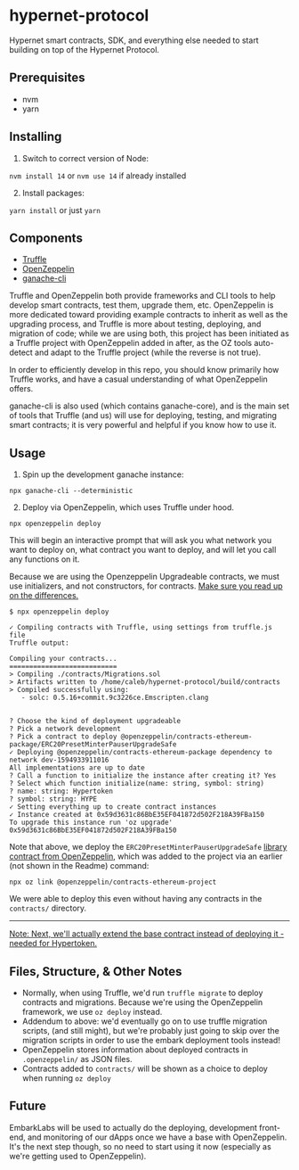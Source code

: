 # hypernet-protocol
Hypernet smart contracts, SDK, and everything else needed to start building on top of the Hypernet Protocol.

## Prerequisites
 - nvm
 - yarn

## Installing
 1) Switch to correct version of Node:

 `nvm install 14` or `nvm use 14` if already installed

 2) Install packages:

 `yarn install` or just `yarn`

## Components

  - [Truffle](https://www.trufflesuite.com/)
  - [OpenZeppelin](https://openzeppelin.com/)
  - [ganache-cli](https://github.com/trufflesuite/ganache-cli)

Truffle and OpenZeppelin both provide frameworks and CLI tools to help develop smart contracts, test them,
upgrade them, etc. OpenZeppelin is more dedicated toward providing example contracts to inherit as well as the upgrading
process, and Truffle is more about testing, deploying, and migration of code; while we are using both, this project
has been initiated as a Truffle project with OpenZeppelin added in after, as the OZ tools auto-detect and adapt to the
Truffle project (while the reverse is not true).

In order to efficiently develop in this repo, you should know primarily how Truffle works, and have a casual understanding
of what OpenZeppelin offers.

ganache-cli is also used (which contains ganache-core), and is the main set of tools that Truffle (and us) will use for
deploying, testing, and migrating smart contracts; it is very powerful and helpful if you know how to use it.

## Usage

1) Spin up the development ganache instance:

`npx ganache-cli --deterministic`

2) Deploy via OpenZeppelin, which uses Truffle under hood.

`npx openzeppelin deploy`

This will begin an interactive prompt that will ask you what network you want to deploy on,
what contract you want to deploy, and will let you call any functions on it.

Because we are using the Openzeppelin Upgradeable contracts, we must use initializers, and not constructors,
for contracts. [Make sure you read up on the differences.](https://docs.openzeppelin.com/upgrades/2.8/writing-upgradeable)

```
$ npx openzeppelin deploy

✓ Compiling contracts with Truffle, using settings from truffle.js file
Truffle output:

Compiling your contracts...
===========================
> Compiling ./contracts/Migrations.sol
> Artifacts written to /home/caleb/hypernet-protocol/build/contracts
> Compiled successfully using:
   - solc: 0.5.16+commit.9c3226ce.Emscripten.clang


? Choose the kind of deployment upgradeable
? Pick a network development
? Pick a contract to deploy @openzeppelin/contracts-ethereum-package/ERC20PresetMinterPauserUpgradeSafe
✓ Deploying @openzeppelin/contracts-ethereum-package dependency to network dev-1594933911016
All implementations are up to date
? Call a function to initialize the instance after creating it? Yes
? Select which function initialize(name: string, symbol: string)
? name: string: Hypertoken
? symbol: string: HYPE
✓ Setting everything up to create contract instances
✓ Instance created at 0x59d3631c86BbE35EF041872d502F218A39FBa150
To upgrade this instance run 'oz upgrade'
0x59d3631c86BbE35EF041872d502F218A39FBa150
```

Note that above, we deploy the `ERC20PresetMinterPauserUpgradeSafe` [library contract from OpenZeppelin](https://github.com/OpenZeppelin/openzeppelin-contracts-ethereum-package), which was added to the project via an earlier (not shown in the Readme) command:

`npx oz link @openzeppelin/contracts-ethereum-project`

We were able to deploy this even without having any contracts in the `contracts/` directory.

---

[Note: Next, we'll actually extend the base contract instead of deploying it - needed for Hypertoken.](https://github.com/OpenZeppelin/openzeppelin-contracts-ethereum-package#extending-contracts)

## Files, Structure, & Other Notes

 - Normally, when using Truffle, we'd run `truffle migrate` to deploy contracts and migrations. Because we're using the OpenZeppelin framework, we use `oz deploy` instead.
 - Addendum to above: we'd eventually go on to use truffle migration scripts, (and still might), but we're probably just going to skip over the migration scripts in order to use the embark deployment tools instead!
 - OpenZeppelin stores information about deployed contracts in `.openzeppelin/` as JSON files.
 - Contracts added to `contracts/` will be shown as a choice to deploy when running `oz deploy`

## Future

EmbarkLabs will be used to actually do the deploying, development front-end, and monitoring of our dApps once we have a base with OpenZeppelin.
It's the next step though, so no need to start using it now (especially as we're getting used to OpenZeppelin).
